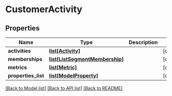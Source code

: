 # CustomerActivity

## Properties
Name | Type | Description | Notes
------------ | ------------- | ------------- | -------------
**activities** | [**list[Activity]**](Activity.md) |  | [optional] 
**memberships** | [**list[ListSegmentMembership]**](ListSegmentMembership.md) |  | [optional] 
**metrics** | [**list[Metric]**](Metric.md) |  | [optional] 
**properties_list** | [**list[ModelProperty]**](ModelProperty.md) |  | [optional] 

[[Back to Model list]](../README.md#documentation-for-models) [[Back to API list]](../README.md#documentation-for-api-endpoints) [[Back to README]](../README.md)


